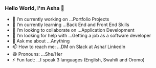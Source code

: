 ### Hello World, I'm Asha 👋


- 🔭 I’m currently working on ...Portfolio Projects
- 🌱 I’m currently learning ...Back End and Front End Skills
- 👯 I’m looking to collaborate on ...Application Development 
- 🤔 I’m looking for help with ...Getting a job as a software developer
- 💬 Ask me about ...Anything
- 📫 How to reach me: ...DM on Slack at Asha/ LinkedIn
- 😄 Pronouns: ...She/Her
- ⚡ Fun fact: ...I speak 3 languages (English, Swahili and Oromo)
